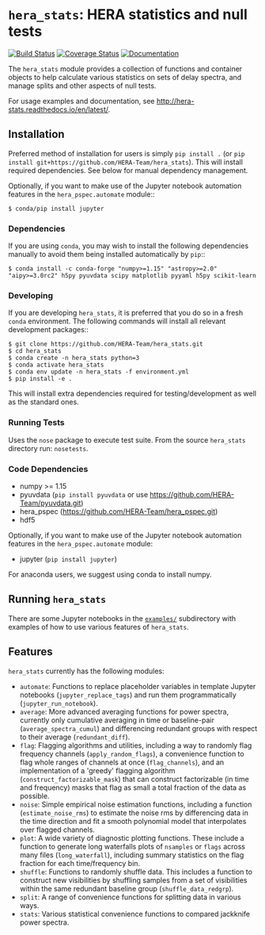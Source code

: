 # ``hera_stats``: HERA statistics and null tests

[![Build Status](https://travis-ci.org/HERA-Team/hera_stats.svg?branch=master)](https://travis-ci.org/HERA-Team/hera_stats)
[![Coverage Status](https://coveralls.io/repos/github/HERA-Team/hera_stats/badge.svg?branch=master)](https://coveralls.io/github/HERA-Team/hera_stats?branch=master)
[![Documentation](https://readthedocs.org/projects/hera-stats/badge/?version=latest)](https://readthedocs.org/projects/hera-stats/badge/?version=latest)

The ``hera_stats`` module provides a collection of functions and container 
objects to help calculate various statistics on sets of delay spectra, and 
manage splits and other aspects of null tests.

For usage examples and documentation, see http://hera-stats.readthedocs.io/en/latest/.

## Installation
Preferred method of installation for users is simply `pip install .`
(or `pip install git+https://github.com/HERA-Team/hera_stats`). This will install 
required dependencies. See below for manual dependency management.
 
Optionally, if you want to make use of the Jupyter notebook automation features 
in the `hera_pspec.automate` module::

    $ conda/pip install jupyter
    
### Dependencies
If you are using `conda`, you may wish to install the following dependencies manually
to avoid them being installed automatically by `pip`::

    $ conda install -c conda-forge "numpy>=1.15" "astropy>=2.0" "aipy>=3.0rc2" h5py pyuvdata scipy matplotlib pyyaml h5py scikit-learn

### Developing
If you are developing `hera_stats`, it is preferred that you do so in a fresh `conda`
environment. The following commands will install all relevant development packages::

    $ git clone https://github.com/HERA-Team/hera_stats.git
    $ cd hera_stats
    $ conda create -n hera_stats python=3
    $ conda activate hera_stats
    $ conda env update -n hera_stats -f environment.yml
    $ pip install -e . 

This will install extra dependencies required for testing/development as well as the 
standard ones.

### Running Tests
Uses the `nose` package to execute test suite.
From the source `hera_stats` directory run: `nosetests`.

### Code Dependencies

* numpy >= 1.15
* pyuvdata (`pip install pyuvdata` or use https://github.com/HERA-Team/pyuvdata.git)
* hera_pspec (https://github.com/HERA-Team/hera_pspec.git)
* hdf5

Optionally, if you want to make use of the Jupyter notebook automation features 
in the `hera_pspec.automate` module:
* jupyter (`pip install jupyter`)

For anaconda users, we suggest using conda to install numpy.


## Running `hera_stats`

There are some Jupyter notebooks in the [`examples/`](examples/) subdirectory 
with examples of how to use various features of `hera_stats`.

## Features

`hera_stats` currently has the following modules:

* `automate`: Functions to replace placeholder variables in template Jupyter notebooks (`jupyter_replace_tags`) and run them programmatically (`jupyter_run_notebook`).
* `average`: More advanced averaging functions for power spectra, currently only cumulative averaging in time or baseline-pair (`average_spectra_cumul`) and differencing redundant groups with respect to their average (`redundant_diff`).
* `flag`: Flagging algorithms and utilities, including a way to randomly flag frequency channels (`apply_random_flags`), a convenience function to flag whole ranges of channels at once (`flag_channels`), and an implementation of a 'greedy' flagging algorithm (`construct_factorizable_mask`) that can construct factorizable (in time and frequency) masks that flag as small a total fraction of the data as possible.
* `noise`: Simple empirical noise estimation functions, including a function (`estimate_noise_rms`) to estimate the noise rms by differencing data in the time direction and fit a smooth polynomial model that interpolates over flagged channels.
* `plot`: A wide variety of diagnostic plotting functions. These include a function to generate long waterfalls plots of `nsamples` or `flags` across many files (`long_waterfall`), including summary statistics on the flag fraction for each time/frequency bin.
* `shuffle`: Functions to randomly shuffle data. This includes a function to construct new visibilities by shuffling samples from a set of visibilities within the same redundant baseline group (`shuffle_data_redgrp`).
* `split`: A range of convenience functions for splitting data in various ways.
* `stats`: Various statistical convenience functions to compared jackknife power spectra.
